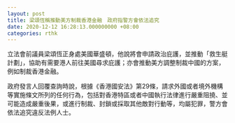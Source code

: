 ```yaml
---
layout: post
title: 梁頌恆稱推動美方制裁香港金融　政府指警方會依法追究
date: 2020-12-12 16:28:13.000000000 +08:00
categories: rthk
---
```


立法會前議員梁頌恆正身處美國華盛頓，他說將會申請政治庇護，並推動「救生艇計劃」，協助有需要港人前往美國尋求庇護；亦會推動美方調整制裁中國的方案，例如制裁香港金融。

政府發言人回覆查詢時說，根據《香港國安法》第29條，請求外國或者境外機構等實施條文所列的任何行為，包括對香港特區或者中國執行法律進行嚴重阻撓、並可能造成嚴重後果，或進行制裁、封鎖或採取其他敵對行動等，均屬犯罪，警方會依法追究違反法例人士。
